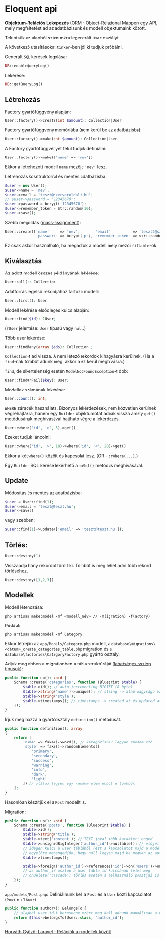 # Eloquent api
**Objektum-Relációs Leképezés** (ORM - Object-Relational Mapper) egy API, mely megfeltetést ad az adatbázisunk és modell objektumaink között.

Tekintsük az alapból számunkra legenerált `User` osztályt.

A következő utasításokat `tinker`-ben jól ki tudjuk próbálni.

Generált `SQL` kérések logolása:
```php
DB::enableQueryLog()
```
Lekérése:
```php
DB::getQueryLog()
```

## Létrehozás
Factory gyártófüggvény alapján:
```php
User::factory()->create(int $amount): Collection|User
```

Factory gyártófüggvény memóriába (nem kerül be az adatbázisba):
```php
User::factory()->make(int $amount): Collection|User
```

A Factory gyártófüggvényét felül tudjuk definiálni:
```php
User::factory()->make(['name' => 'nev'])
```
Ekkor a létrehozott modell `name` mezője `'nev'` lesz. 

Létrehozás kosntruktorral és mentés adatbázisba:
```php
$user = new User();
$user->name = 'nev';
$user->email = 'teszt@szerveroldali.hu';
// $user->password = '12345678';
$user->password = bcrypt('12345678');
$user->remember_token = Str::random(10);
$user->save();
```

Szebb megoldás ([mass-assignment](https://laravel.com/docs/10.x/eloquent#mass-assignment)):
```php
User::create(['name'     => 'nev',       'email'          => 'teszt2@szerveroldali.hu',
              'password' => bcrypt('p'), 'remember_token' => Str::random(10)])
```
Ez csak akkor használható, ha megadtuk a modell mely mezői `fillable`-ök

## Kiválasztás
Az adott modell összes példányának lekérése:
```php
User::all(): Collection
```

Adatforrás legelső rekordjához tartozó modell:
```php
User::first(): User
```

Modell lekérése elsődleges kulcs alapján:
```php
User::find($id): ?User;
```
(`?User` jelentése: `User` típusú vagy `null`.)

Több user lekérése:
```php
User::findMany(array $ids): Collection ;
```
`Collection`-t ad vissza. A nem létező rekordok kihagyásra kerülnek. (Ha a `find`-nak tömböt adunk meg, akkor a ez kerül
meghívásra.)

`find`, de sikertelenség esetén `ModelNotFoundException`-t dob:  
```php
User::findOrFail($key): User;
```

Modellek számának lekérése:
```php
User::count(): int;
```

`WHERE` záradék használata. Bizonyos lekérdezések, nem közvetlen kerülnek végrehajtásra, hanem egy `Builder` objektumotat adnak vissza amely
`get()` metódusának meghívásával hajtható végre a lekérdezés.
```php
User::where('id', '>', 5)->get()
```
Ezeket tudjuk láncolni:
```php
User::where('id', '>', 18)->where('id', '<', 20)->get()
```
Ekkor a két `where()` között és kapcsolat lesz. (OR -  `orWhere(...)`.)

Egy `Builder` SQL kérése lekérhető a `toSql()` metódus meghívásával.

## Update
Módosítás és mentés az adatbázisba:
```php
$user = User::find(1);
$user->email = 'teszt@teszt.hu';
$user->save()
```

vagy szebben:
```php
$user::find(1)->update(['email' => 'teszt@teszt.hu']);
```

## Törlés:
```php
User::destroy(1)
```
Visszaadja hány rekordot törölt ki. Tömböt is meg lehet adni több rekord törléséhez.
 ```php
User::destroy([1,2,3])
```

## Modellek

Modell létehozása:
```shell
php artisan make:model -mf <modell_név> // -m(igration) -f(actory)
```
Pédául:
```shell
php artisan make:model -mf Category
```

Ekkor létrejön az `app/Models/Category.php` modell, a `database\migrations\<dátum>_create_categories_table.php`
migration és a `database\factories\CategoryFactory.php` gyártó osztály. 

Adjuk meg ebben a migrationben a tábla struktúráját ([lehetséges oszlop típusok](https://laravel.com/docs/10.x/migrations#available-column-types)):
```php
public function up(): void {
    Schema::create('categories', function (Blueprint $table) {
        $table->id(); // auto-incrementing BIGINT (8 byte)
        $table->string('name')->unique(); // string -> alap nagyságú varchar (256 byte), unique -> egyedi
        $table->string('style');
        $table->timestamps(); // timestamps -> created_at és updated_at timestamp oszlopok
    });
}
```

Írjuk meg hozzá a gyártóosztály `definition()` metódusát.
```php
public function definition(): array
{
    return [
        'name' => fake()->word(), // kategórianév legyen random szó
        'style' => fake()->randomElements([
            'primary',
            'secondary',
            'success',
            'warning',
            'info',
            'dark',
            'light'
        ]) // stílus legyen egy random elem ebből a tömbből
    ];
}
```
Hasonlóan készítjük el a `Post` modellt is.

Migration:
```php
public function up(): void {
    Schema::create('posts', function (Blueprint $table) {
        $table->id();
        $table->string('title');
        $table->text('content'); // TEXT jóval több karaktert enged
        $table->unsignedBigInteger('author_id')->nullable(); // előjel nélküli nagy egész
        // idegen kulcs a user tábláből (ezt a kapcsolatot majd a modellben is meg kell jelenítenünk)
        // egyelőre megengedjük, hogy null legyen majd ha megvan az autentikáció töröljük
        $table->timestamps();

        $table->foreign('author_id')->references('id')->on('users')->onDelete('cascade');
        // az author_id oszlop a user tábla id kulcsának felel meg
        // onDelete('cascade') törlés esetén a felhasználó posztjai is kerüljenek törlésre
    });
}
```
`app/models/Post.php`:
Definiálnunk kell a `Post` és a `User` közti kapcsolatot (`Post` n : 1 `User`)
```php
public function author(): BelongsTo {
    // alapból user_id-t keresnene ezért meg kell adnunk manuálisan a nevet
    return $this->belongsTo(User::class, 'author_id');
}
```
[Horváth Győző: Laravel – Relációk a modellek között](
http://webprogramozas.inf.elte.hu/#!/subjects/webprog-server/handouts/laravel-04-rel%C3%A1ci%C3%B3k)
